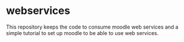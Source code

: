 webservices
===========

This repository keeps the code to consume moodle web services and a simple tutorial to set up moodle to be able to use web services.
